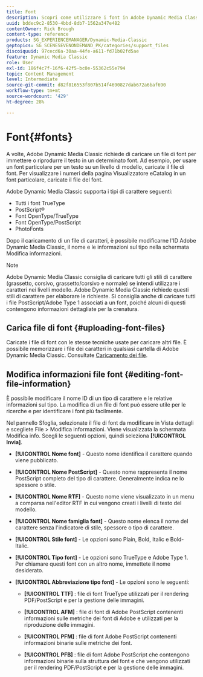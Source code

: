 ```yaml
---
title: Font
description: Scopri come utilizzare i font in Adobe Dynamic Media Classic.
uuid: bddec9c2-8530-4bbd-8db7-1562a347e482
contentOwner: Rick Brough
content-type: reference
products: SG_EXPERIENCEMANAGER/Dynamic-Media-Classic
geptopics: SG_SCENESEVENONDEMAND_PK/categories/support_files
discoiquuid: 97cecd6a-30aa-44fe-a611-fd71b02fd5ae
feature: Dynamic Media Classic
role: User
exl-id: 186f4c7f-16f6-42f5-bc0e-55362c55e794
topic: Content Management
level: Intermediate
source-git-commit: d82f816553f807b514f4690827dab672a6baf690
workflow-type: tm+mt
source-wordcount: '429'
ht-degree: 28%

---
```


# Font{#fonts}

A volte, Adobe Dynamic Media Classic richiede di caricare un file di font per immettere o riprodurre il testo in un determinato font. Ad esempio, per usare un font particolare per un testo su un livello di modello, caricate il file di font. Per visualizzare i numeri della pagina Visualizzatore eCatalog in un font particolare, caricate il file del font.

Adobe Dynamic Media Classic supporta i tipi di carattere seguenti:

* Tutti i font TrueType
* PostScript®
* Font OpenType/TrueType
* Font OpenType/PostScript
* PhotoFonts

Dopo il caricamento di un file di caratteri, è possibile modificarne l&#39;ID Adobe Dynamic Media Classic, il nome e le informazioni sul tipo nella schermata Modifica informazioni.

>[!NOTE]
>
>Adobe Dynamic Media Classic consiglia di caricare tutti gli stili di carattere (grassetto, corsivo, grassetto/corsivo e normale) se intendi utilizzare i caratteri nei livelli modello. Adobe Dynamic Media Classic richiede questi stili di carattere per elaborare le richieste. Si consiglia anche di caricare tutti i file PostScript/Adobe Type 1 associati a un font, poiché alcuni di questi contengono informazioni dettagliate per la crenatura.

## Carica file di font {#uploading-font-files}

Caricate i file di font con le stesse tecniche usate per caricare altri file. È possibile memorizzare i file dei caratteri in qualsiasi cartella di Adobe Dynamic Media Classic. Consultate [Caricamento dei file](uploading-files.md#uploading_your_files).

## Modifica informazioni file font {#editing-font-file-information}

È possibile modificare il nome ID di un tipo di carattere e le relative informazioni sul tipo. La modifica di un file di font può essere utile per le ricerche e per identificare i font più facilmente.

Nel pannello Sfoglia, selezionate il file di font da modificare in Vista dettagli e scegliete File > Modifica informazioni. Viene visualizzata la schermata Modifica info. Scegli le seguenti opzioni, quindi seleziona **[!UICONTROL Invia]**.

* **[!UICONTROL Nome font]** - Questo nome identifica il carattere quando viene pubblicato.

* **[!UICONTROL Nome PostScript]** - Questo nome rappresenta il nome PostScript completo del tipo di carattere. Generalmente indica ne lo spessore o stile.

* **[!UICONTROL Nome RTF]** - Questo nome viene visualizzato in un menu a comparsa nell&#39;editor RTF in cui vengono creati i livelli di testo del modello.

* **[!UICONTROL Nome famiglia font]** - Questo nome elenca il nome del carattere senza l&#39;indicatore di stile, spessore o tipo di carattere.

* **[!UICONTROL Stile font]** - Le opzioni sono Plain, Bold, Italic e Bold-Italic.

* **[!UICONTROL Tipo font]** - Le opzioni sono TrueType e Adobe Type 1. Per chiamare questi font con un altro nome, immettete il nome desiderato.

* **[!UICONTROL Abbreviazione tipo font]** - Le opzioni sono le seguenti:

   * **[!UICONTROL TTF]** : file di font TrueType utilizzati per il rendering PDF/PostScript e per la gestione delle immagini.

   * **[!UICONTROL AFM]** : file di font di Adobe PostScript contenenti informazioni sulle metriche dei font di Adobe e utilizzati per la riproduzione delle immagini.

   * **[!UICONTROL PFM]** : file di font Adobe PostScript contenenti informazioni binarie sulle metriche dei font.

   * **[!UICONTROL PFB]** : file di font Adobe PostScript che contengono informazioni binarie sulla struttura del font e che vengono utilizzati per il rendering PDF/PostScript e per la gestione delle immagini.
